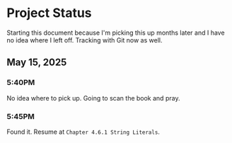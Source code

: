 # Project Status

Starting this document because I'm picking this up months later and I have no idea where I left off.
Tracking with Git now as well.

## May 15, 2025

### 5:40PM
No idea where to pick up. Going to scan the book and pray.

### 5:45PM

Found it. Resume at `Chapter 4.6.1 String Literals`.